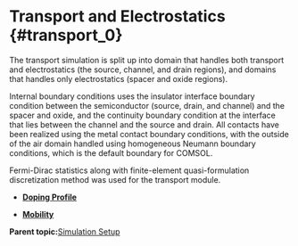 # Transport and Electrostatics {#transport_0}

The transport simulation is split up into domain that handles both transport and electrostatics \(the source, channel, and drain regions\), and domains that handles only electrostatics \(spacer and oxide regions\).

Internal boundary conditions uses the insulator interface boundary condition between the semiconductor \(source, drain, and channel\) and the spacer and oxide, and the continuity boundary condition at the interface that lies between the channel and the source and drain. All contacts have been realized using the metal contact boundary conditions, with the outside of the air domain handled using homogeneous Neumann boundary conditions, which is the default boundary for COMSOL.

Fermi-Dirac statistics along with finite-element quasi-formulation discretization method was used for the transport module.

-   **[Doping Profile](doping_profile.md)**  

-   **[Mobility](mobility.md)**  


**Parent topic:**[Simulation Setup](simulation_setup.md)


